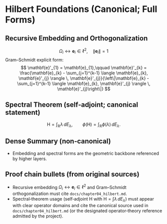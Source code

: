 # Hilbert Foundations (Canonical; Full Forms)

## Recursive Embedding and Orthogonalization
$$
\Omega_{i} \longleftrightarrow \mathbf{e}_{i} \in \ell^{2},\quad \left\|\mathbf{e}_{i}\right\| = 1
$$
Gram–Schmidt explicit form:
$$
\mathbf{e}'_{1} = \mathbf{e}_{1},\qquad \mathbf{e}'_{k} = \frac{\mathbf{e}_{k} - \sum_{j=1}^{k-1} \langle \mathbf{e}_{k}, \mathbf{e}'_{j} \rangle \, \mathbf{e}'_{j}}{\left\|\mathbf{e}_{k} - \sum_{j=1}^{k-1} \langle \mathbf{e}_{k}, \mathbf{e}'_{j} \rangle \, \mathbf{e}'_{j}\right\|}
$$

## Spectral Theorem (self‑adjoint; canonical statement)
$$
\mathsf{H} = \int_{\mathbb{R}} \lambda \, dE_{\lambda},\qquad \phi(\mathsf{H}) = \int_{\mathbb{R}} \phi(\lambda) \, dE_{\lambda}.
$$

## Dense Summary (non‑canonical)
- Embedding and spectral forms are the geometric backbone referenced by higher layers.

## Proof chain bullets (from original sources)
- Recursive embedding $\Omega_i \longleftrightarrow \mathbf{e}_i \in \ell^2$ and Gram–Schmidt orthogonalization must cite `docs/chapter04_hilbert.md`.
- Spectral‑theorem usage (self‑adjoint $\mathsf{H}$ with $\mathsf{H}=\int \lambda\,dE_{\lambda}$) must appear with clear operator domains and cite the canonical source used in `docs/chapter04_hilbert.md` (or the designated operator‑theory reference admitted by the project).
